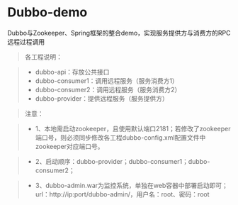 # Dubbo-demo
Dubbo与Zookeeper、Spring框架的整合demo，实现服务提供方与消费方的RPC远程过程调用

>各工程说明：

>* dubbo-api：存放公共接口
>* dubbo-consumer1：调用远程服务（服务消费方1）
>* dubbo-consumer2：调用远程服务（服务消费方2）
>* dubbo-provider：提供远程服务（服务提供方）


>注意：

>* 1、本地需启动zookeeper，且使用默认端口2181；若修改了zookeeper端口号，则必须同步修改各工程dubbo-config.xml配置文件中zookeeper对应端口号。

>* 2、启动顺序：dubbo-provider；dubbo-consumer1；dubbo-consumer2；

>* 3、dubbo-admin.war为监控系统，单独在web容器中部署启动即可；url：http://ip:port/dubbo-admin/，用户名：root、密码：root